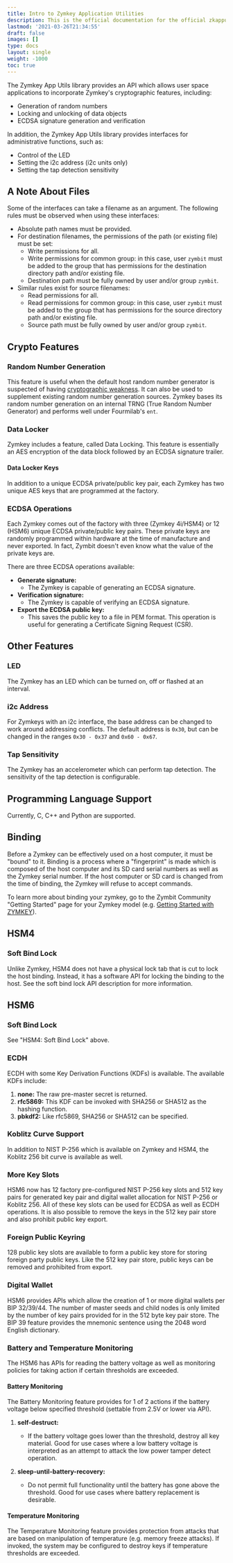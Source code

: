 ```yaml
---
title: Intro to Zymkey Application Utilities
description: This is the official documentation for the official zkapputils Api API library.
lastmod: '2021-03-26T21:34:55'
draft: false
images: []
type: docs
layout: single
weight: -1000
toc: true
---
```


<!--

################################################################################

WARNING: DO NOT EDIT THIS PAGE MANUALLY!

################################################################################

This template should only be used for automatically-generated API documentation.

DO NOT edit the content of this page manually, as it will be overwritten
the next time the API documentation is automatically updated.

################################################################################

WARNING: DO NOT EDIT THIS PAGE MANUALLY!

################################################################################

//-->


The Zymkey App Utils library provides an API which allows user space applications to incorporate Zymkey's cryptographic features, including:

* Generation of random numbers
* Locking and unlocking of data objects
* ECDSA signature generation and verification

In addition, the Zymkey App Utils library provides interfaces for administrative functions, such as:

* Control of the LED
* Setting the i2c address (i2c units only)
* Setting the tap detection sensitivity

## A Note About Files

Some of the interfaces can take a filename as an argument. The following rules must be observed when using these interfaces:

* Absolute path names must be provided.
* For destination filenames, the permissions of the path (or existing file) must be set:
    - Write permissions for all.
    - Write permissions for common group: in this case, user `zymbit` must be added to the group that has permissions for the destination directory path and/or existing file.
    - Destination path must be fully owned by user and/or group `zymbit`.
* Similar rules exist for source filenames:
    - Read permissions for all.
    - Read permissions for common group: in this case, user `zymbit` must be added to the group that has permissions for the source directory path and/or existing file.
    - Source path must be fully owned by user and/or group `zymbit`.

## Crypto Features

### Random Number Generation

This feature is useful when the default host random number generator is suspected of having [cryptographic weakness](http://security.stackexchange.com/questions/47475/testing-a-hardware-random-number-generator). It can also be used to supplement existing random number generation sources. Zymkey bases its random number generation on an internal TRNG (True Random Number Generator) and performs well under Fourmilab's `ent`.

### Data Locker

Zymkey includes a feature, called Data Locking. This feature is essentially an AES encryption of the data block followed by an ECDSA signature trailer.

#### Data Locker Keys

In addition to a unique ECDSA private/public key pair, each Zymkey has two unique AES keys that are programmed at the factory.

### ECDSA Operations

Each Zymkey comes out of the factory with three (Zymkey 4i/HSM4) or 12 (HSM6) unique ECDSA private/public key pairs. These private keys are randomly programmed within hardware at the time of manufacture and never exported. In fact, Zymbit doesn't even know what the value of the private keys are.

There are three ECDSA operations available:

* **Generate signature:**
    - The Zymkey is capable of generating an ECDSA signature.
* **Verification signature:**
    - The Zymkey is capable of verifying an ECDSA signature.
* **Export the ECDSA public key:**
    - This saves the public key to a file in PEM format. This operation is useful for generating a Certificate Signing Request (CSR).

## Other Features

### LED

The Zymkey has an LED which can be turned on, off or flashed at an interval.

### i2c Address

For Zymkeys with an i2c interface, the base address can be changed to work around addressing conflicts. The default address is `0x30`, but can be changed in the ranges `0x30 - 0x37` and `0x60 - 0x67`.

### Tap Sensitivity

The Zymkey has an accelerometer which can perform tap detection. The sensitivity of the tap detection is configurable.

## Programming Language Support

Currently, C, C++ and Python are supported.

## Binding

Before a Zymkey can be effectively used on a host computer, it must be "bound" to it. Binding is a process where a "fingerprint" is made which is composed of the host computer and its SD card serial numbers as well as the Zymkey serial number. If the host computer or SD card is changed from the time of binding, the Zymkey will refuse to accept commands.

To learn more about binding your zymkey, go to the Zymbit Community "Getting Started" page for your Zymkey model (e.g. [Getting Started with ZYMKEY](https://community.zymbit.com/t/getting-started-with-zymkey-4i)).

## HSM4

### Soft Bind Lock

Unlike Zymkey, HSM4 does not have a physical lock tab that is cut to lock the host binding. Instead, it has a software API for locking the binding to the host. See the soft bind lock API description for more information.

## HSM6

### Soft Bind Lock

See "HSM4: Soft Bind Lock" above.

### ECDH

ECDH with some Key Derivation Functions (KDFs) is available. The available KDFs include:

1. **none:** The raw pre-master secret is returned.
1. **rfc5869:** This KDF can be invoked with SHA256 or SHA512 as the hashing function.
1. **pbkdf2:** Like rfc5869, SHA256 or SHA512 can be specified.

### Koblitz Curve Support

In addition to NIST P-256 which is available on Zymkey and HSM4, the Koblitz 256 bit curve is available as well.

### More Key Slots

HSM6 now has 12 factory pre-configured NIST P-256 key slots and 512 key pairs for generated key pair and digital wallet allocation for NIST P-256 or Koblitz 256. All of these key slots can be used for  ECDSA as well as ECDH operations. It is also possible to remove the keys in the 512 key pair store and also prohibit public key export.

### Foreign Public Keyring

128 public key slots are available to form a public key store for storing foreign party public keys. Like the 512 key pair store, public keys can be removed and prohibited from export.

### Digital Wallet

HSM6 provides APIs which allow the creation of 1 or more digital wallets per BIP 32/39/44. The number of master seeds and child nodes is only limited by the number of key pairs provided for in the 512 byte key pair store. The BIP 39 feature provides the mnemonic sentence using the 2048 word English dictionary.

### Battery and Temperature Monitoring

The HSM6 has APIs for reading the battery voltage as well as monitoring policies for taking action if certain thresholds are exceeded.

#### Battery Monitoring

The Battery Monitoring feature provides for 1 of 2 actions if the battery voltage below specified threshold (settable from 2.5V or lower via API).

1. **self-destruct:**
    * If the battery voltage goes lower than the threshold, destroy all key material. Good for use cases where a low battery voltage is interpreted as an attempt to attack the low power tamper detect operation.

1. **sleep-until-battery-recovery:**
    * Do not permit full functionality until the battery has gone above the threshold. Good for use cases where battery replacement is desirable.

#### Temperature Monitoring

The Temperature Monitoring feature provides protection from attacks that are based on manipulation of temperature (e.g. memory freeze attacks). If invoked, the system may be configured to destroy keys if temperature thresholds are exceeded.
